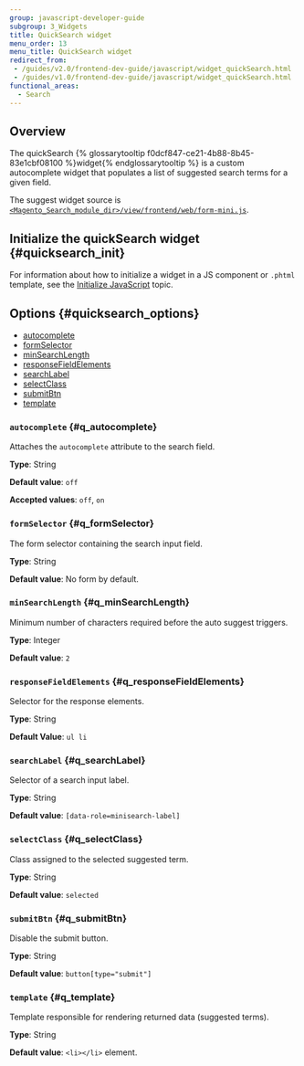 ```yaml
---
group: javascript-developer-guide
subgroup: 3_Widgets
title: QuickSearch widget
menu_order: 13
menu_title: QuickSearch widget
redirect_from:
 - /guides/v2.0/frontend-dev-guide/javascript/widget_quickSearch.html
 - /guides/v1.0/frontend-dev-guide/javascript/widget_quickSearch.html
functional_areas:
  - Search
---
```


## Overview

The quickSearch {% glossarytooltip f0dcf847-ce21-4b88-8b45-83e1cbf08100 %}widget{% endglossarytooltip %} is a custom autocomplete widget that populates a list of suggested search terms for a given field. 

The suggest widget source is <a href="{{ site.mage2000url }}app/code/Magento/Search/view/frontend/web/form-mini.js" target="_blank"><code>&lt;Magento_Search_module_dir&gt;/view/frontend/web/form-mini.js</code></a>.

## Initialize the quickSearch widget   {#quicksearch_init}

For information about how to initialize a widget in a JS component or `.phtml` template, see the <a href="{{ page.baseurl }}/javascript-dev-guide/javascript/js_init.html" target="_blank">Initialize JavaScript</a> topic.

## Options   {#quicksearch_options}

<ul>
<li><a href="#q_autocomplete">autocomplete</a></li>
<li><a href="#q_formSelector">formSelector</a></li>
<li><a href="#q_minSearchLength">minSearchLength</a></li>
<li><a href="#q_responseFieldElements">responseFieldElements</a></li>
<li><a href="#q_searchLabel">searchLabel</a></li>
<li><a href="#q_selectClass">selectClass</a></li>
<li><a href="#q_submitBtn">submitBtn</a></li>
<li><a href="#q_template">template</a></li>
</ul>


### `autocomplete`   {#q_autocomplete}

Attaches the `autocomplete` attribute to the search field.

**Type**: String

**Default value**: `off`

**Accepted values**: `off`, `on`


### `formSelector`   {#q_formSelector}

The form selector containing the search input field.

**Type**: String 

**Default value**: No form by default.


### `minSearchLength`   {#q_minSearchLength}

Minimum number of characters required before the auto suggest triggers.

**Type**: Integer

**Default value**: `2`

### `responseFieldElements`   {#q_responseFieldElements}

Selector for the response elements.

**Type**: String

**Default Value**: `ul li`

### `searchLabel`   {#q_searchLabel}

Selector of a search input label.

**Type**: String

**Default value**: `[data-role=minisearch-label]`

### `selectClass`   {#q_selectClass}

Class assigned to the selected suggested term.

**Type**: String

**Default value**: `selected`

### `submitBtn`   {#q_submitBtn}

Disable the submit button. 

**Type**: String

**Default value**: `button[type="submit"]`

### `template`   {#q_template}

Template responsible for rendering returned data (suggested terms).

**Type**: String

**Default value**: `<li></li>` element.



